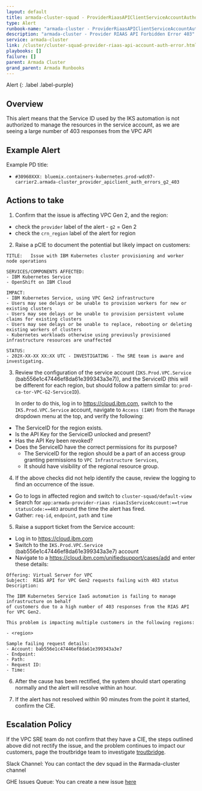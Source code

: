 ```yaml
---
layout: default
title: armada-cluster-squad - ProviderRiaasAPIClientServiceAccountAuthorisationError
type: Alert
runbook-name: "armada-cluster - ProviderRiaasAPIClientServiceAccountAuthorisationError"
description: "armada-cluster - Provider RIAAS API Forbidden Error 403"
service: armada-cluster
link: /cluster/cluster-squad-provider-riaas-api-account-auth-error.html
playbooks: []
failure: []
parent: Armada Cluster
grand_parent: Armada Runbooks
---
```


Alert
{: .label .label-purple}

## Overview

This alert means that the Service ID used by the IKS automation is not authorized to manage the resources in the service account, as we are seeing a large number of 403 responses from the VPC API

## Example Alert

Example PD title:
- `#30960XXX: bluemix.containers-kubernetes.prod-wdc07-carrier2.armada-cluster_provider_apiclient_auth_errors_g2_403`

## Actions to take

1. Confirm that the issue is affecting VPC Gen 2, and the region:
  - check the `provider` label of the alert - `g2` = Gen 2
  - check the `crn_region` label of the alert for region

2. Raise a pCIE to document the potential but likely impact on customers:

```
TITLE:   Issue with IBM Kubernetes cluster provisioning and worker node operations

SERVICES/COMPONENTS AFFECTED:
- IBM Kubernetes Service
- OpenShift on IBM Cloud

IMPACT:
- IBM Kubernetes Service, using VPC Gen2 infrastructure
- Users may see delays or be unable to provision workers for new or existing clusters
- Users may see delays or be unable to provision persistent volume claims for existing clusters
- Users may see delays or be unable to replace, rebooting or deleting existing workers of clusters
- Kubernetes workloads otherwise using previously provisioned infrastructure resources are unaffected

STATUS:
- 202X-XX-XX XX:XX UTC - INVESTIGATING - The SRE team is aware and investigating.
```

3. Review the configuration of the service account (`IKS.Prod.VPC.Service` (bab556e1c47446ef8da61e399343a3e7)), and the ServiceID (this will be different for each region, but should follow a pattern similar to: `prod-ca-tor-VPC-G2-ServiceID`). 
   
   In order to do this, log in to <https://cloud.ibm.com>, switch to the `IKS.Prod.VPC.Service` account, navigate to `Access (IAM)` from the `Manage` dropdown menu at the top, and verify the following:
  - The ServiceID for the region exists.
  - Is the API Key for the ServiceID unlocked and present?
  - Has the API Key been revoked?
  - Does the ServiceID have the correct permissions for its purpose? 
    - The ServiceID for the region should be a part of an access group granting permissions to `VPC Infrastructure Services`, 
    - It should have visibility of the regional resource group.

4. If the above checks did not help identify the cause, review the logging to find an occurrence of the issue.
  - Go to logs in affected region and switch to `cluster-squad/default-view`
  - Search for `app:armada-provider-riaas riaasIsServiceAccount:==true statusCode:==403` around the time the alert has fired. 
  - Gather: `req-id`, `endpoint`, `path` and `time`

5. Raise a support ticket from the Service account:
  - Log in to <https://cloud.ibm.com>
  - Switch to the `IKS.Prod.VPC.Service` (bab556e1c47446ef8da61e399343a3e7) account
  - Navigate to a https://cloud.ibm.com/unifiedsupport/cases/add and enter these details:
``` 
Offering: Virtual Server for VPC
Subject:  RIAS API for VPC Gen2 requests failing with 403 status
Description:

The IBM Kubernetes Service IaaS automation is failing to manage infrastructure on behalf
of customers due to a high number of 403 responses from the RIAS API for VPC Gen2.

This problem is impacting multiple customers in the following regions:

- <region>

Sample failing request details:
- Account: bab556e1c47446ef8da61e399343a3e7
- Endpoint: 
- Path: 
- Request ID: 
- Time: 
```

6. After the cause has been rectified, the system should start operating normally and the alert will resolve within an hour.
   
7. If the alert has not resolved within 90 minutes from the point it started, confirm the CIE.

## Escalation Policy

If the VPC SRE team do not confirm that they have a CIE, the steps outlined above did not rectify the issue, and the problem continues to impact our customers, page the troutbridge team to investigate [troutbridge](https://ibm.pagerduty.com/escalation_policies#PQORC98).

  Slack Channel:
  You can contact the dev squad in the #armada-cluster channel

  GHE Issues Queue:
  You can create a new issue [here](https://github.ibm.com/alchemy-containers/troutbridge/issues/new)
